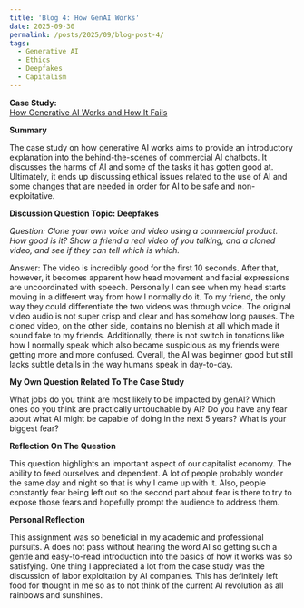 ```yaml
---
title: 'Blog 4: How GenAI Works'
date: 2025-09-30
permalink: /posts/2025/09/blog-post-4/
tags:
  - Generative AI
  - Ethics
  - Deepfakes
  - Capitalism
---
```


**Case Study:**  
[How Generative AI Works and How It Fails](https://mit-serc.pubpub.org/pub/f3o5mpn6/release/1?readingCollection=3a6c54f1)

**Summary**

The case study on how generative AI works aims to provide an introductory explanation into the behind-the-scenes of commercial AI chatbots. It discusses the harms of AI and some of the tasks it has gotten good at. Ultimately, it ends up discussing ethical issues related to the use of AI and some changes that are needed in order for AI to be safe and non-exploitative.

**Discussion Question Topic: Deepfakes**

*Question: Clone your own voice and video using a commercial product. How good is it? Show a friend a real video of you talking, and a cloned video, and see if they can tell which is which.*

Answer: The video is incredibly good for the first 10 seconds. After that, however, it becomes apparent how head movement and facial expressions are uncoordinated with speech. Personally I can see when my head starts moving in a different way from how I normally do it. To my friend, the only way they could differentiate the two videos was through voice. The original video audio is not super crisp and clear and has somehow long pauses. The cloned video, on the other side, contains no blemish at all which made it sound fake to my friends. Additionally, there is not switch in tonations like how I normally speak which also became suspicious as my friends were getting more and more confused. Overall, the AI was beginner good but still lacks subtle details in the way humans speak in day-to-day.

**My Own Question Related To The Case Study**

What jobs do you think are most likely to be impacted by genAI? Which ones do you think are practically untouchable by AI? Do you have any fear about what AI might be capable of doing in the next 5 years? What is your biggest fear?

**Reflection On The Question**

This question highlights an important aspect of our capitalist economy. The ability to feed ourselves and dependent. A lot of people probably wonder the same day and night so that is why I came up with it. Also, people constantly fear being left out so the second part about fear is there to try to expose those fears and hopefully prompt the audience to address them.

**Personal Reflection**

This assignment was so beneficial in my academic and professional pursuits. A does not pass without hearing the word AI so getting such a gentle and easy-to-read introduction into the basics of how it works was so satisfying. One thing I appreciated a lot from the case study was the discussion of labor exploitation by AI companies. This has definitely left food for thought in me so as to not think of the current AI revolution as all rainbows and sunshines.